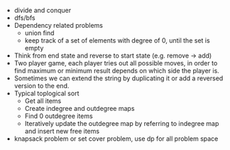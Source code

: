 * divide and conquer
* dfs/bfs
* Dependency related problems
    * union find  
    * keep track of a set of elements with degree of 0, until the set is empty
* Think from end state and reverse to start state (e.g. remove -> add)
* Two player game, each player tries out all possible moves, in order to find maximum or minimum result depends on which side the player is.
* Sometimes we can extend the string by duplicating it or add a reversed version to the end.
* Typical toplogical sort
    * Get all items
    * Create indegree and outdegree maps
    * Find 0 outdegree items
    * Iteratively update the outdegree map by referring to indegree map and insert new free items
* knapsack problem or set cover problem, use dp for all problem space
